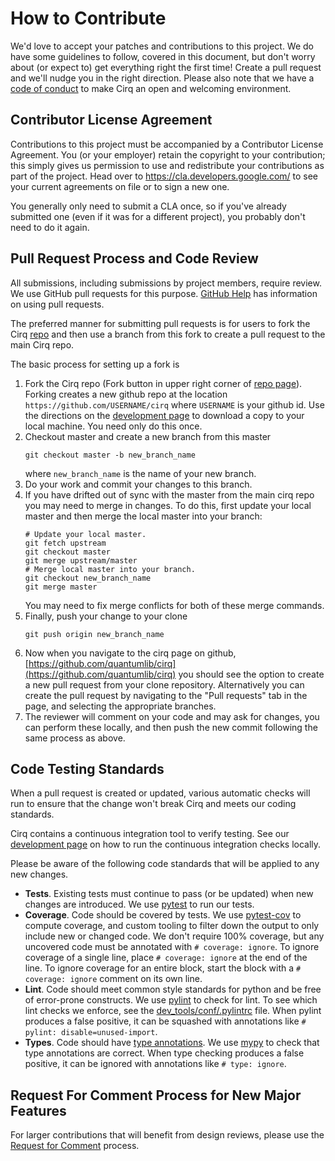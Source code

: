 # How to Contribute

We'd love to accept your patches and contributions to this project.
We do have some guidelines to follow, covered in this document, but don't 
worry about (or expect to) get everything right the first time!
Create a pull request and we'll nudge you in the right direction. Please also 
note that we have a [code of conduct](CODE_OF_CONDUCT.md) to make Cirq an
open and welcoming environment.

## Contributor License Agreement

Contributions to this project must be accompanied by a Contributor License
Agreement. You (or your employer) retain the copyright to your contribution;
this simply gives us permission to use and redistribute your contributions as
part of the project. Head over to <https://cla.developers.google.com/> to see
your current agreements on file or to sign a new one.

You generally only need to submit a CLA once, so if you've already submitted one
(even if it was for a different project), you probably don't need to do it
again.

## Pull Request Process and Code Review

All submissions, including submissions by project members, require review. We
use GitHub pull requests for this purpose.
[GitHub Help](https://help.github.com/articles/about-pull-requests/) has
information on using pull requests.

The preferred manner for submitting pull requests is for users to fork
the Cirq [repo](https://github.com/quantumlib/Cirq) and then use a
branch from this fork to create a pull request to the main Cirq repo.

The basic process for setting up a fork is
1. Fork the Cirq repo (Fork button in upper right corner of
[repo page](https://github.com/quantumlib/Cirq)).
Forking creates a new github repo at the location
```https://github.com/USERNAME/cirq``` where ```USERNAME``` is
your github id. Use the directions on the
[development page](docs/dev/development.md) to download a copy to
your local machine. You need only do this once.
1. Checkout master and create a new branch from this master
    ```shell
    git checkout master -b new_branch_name
    ```
    where ```new_branch_name``` is the name of your new branch.
1. Do your work and commit your changes to this branch.
1. If you have drifted out of sync with the master from the
main cirq repo you may need to merge in changes.  To do this,
first update your local master and then merge the local master
into your branch:
    ```shell
    # Update your local master.
    git fetch upstream
    git checkout master
    git merge upstream/master
    # Merge local master into your branch.
    git checkout new_branch_name
    git merge master
    ```
    You may need to fix merge conflicts for both of these merge
    commands.
1. Finally, push your change to your clone
    ```shell
    git push origin new_branch_name
    ```
1. Now when you navigate to the cirq page on github,
[https://github.com/quantumlib/cirq](https://github.com/quantumlib/cirq)
you should see the option to create a new pull request from
your clone repository.  Alternatively you can create the pull request
by navigating to the "Pull requests" tab in the page, and selecting
the appropriate branches.
1. The reviewer will comment on your code and may ask for changes,
you can perform these locally, and then push the new commit following
the same process as above.

## Code Testing Standards

When a pull request is created or updated, various automatic checks will 
run to ensure that the change won't break Cirq and meets our coding standards.

Cirq contains a continuous integration tool to verify testing.  See our
[development page](docs/dev/development.md) on how to run the continuous
integration checks locally.

Please be aware of the following code standards that will be applied to any
new changes.

- **Tests**.
Existing tests must continue to pass (or be updated) when new changes are 
introduced. We use [pytest](https://docs.pytest.org/en/latest/) to run our 
tests.
- **Coverage**.
Code should be covered by tests.
We use [pytest-cov](https://pytest-cov.readthedocs.io/en/latest/) to compute 
coverage, and custom tooling to filter down the output to only include new or
changed code. We don't require 100% coverage, but any uncovered code must 
be annotated with `# coverage: ignore`. To ignore coverage of a single line, 
place `# coverage: ignore` at the end of the line. To ignore coverage for 
an entire block, start the block with a `# coverage: ignore` comment on its 
own line.
- **Lint**.
Code should meet common style standards for python and be free of error-prone 
constructs. We use [pylint](https://www.pylint.org/) to check for lint.
To see which lint checks we enforce, see the 
[dev_tools/conf/.pylintrc](dev_tools/conf/.pylintrc) file. When pylint produces
a false positive, it can be squashed with annotations like 
`# pylint: disable=unused-import`.
- **Types**.
Code should have [type annotations](https://www.python.org/dev/peps/pep-0484/).
We use [mypy](http://mypy-lang.org/) to check that type annotations are correct.
When type checking produces a false positive, it can be ignored with 
annotations like `# type: ignore`.

## Request For Comment Process for New Major Features

For larger contributions that will benefit from design reviews, please use the 
[Request for Comment](docs/contributions/rfc_process.md) process.
